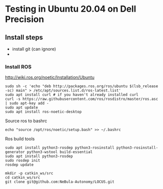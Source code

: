 # Testing in Ubuntu 20.04 on Dell Precision 


## Install steps

- install git (can ignore)
- 



### Install ROS
http://wiki.ros.org/noetic/Installation/Ubuntu
```
sudo sh -c 'echo "deb http://packages.ros.org/ros/ubuntu $(lsb_release -sc) main" > /etc/apt/sources.list.d/ros-latest.list'
sudo apt install curl # if you haven't already installed curl
curl -s https://raw.githubusercontent.com/ros/rosdistro/master/ros.asc | sudo apt-key add -
sudo apt update
sudo apt install ros-noetic-desktop
```

Source ros to bashrc
```
echo "source /opt/ros/noetic/setup.bash" >> ~/.bashrc
```

Ros build tools 
```
sudo apt install python3-rosdep python3-rosinstall python3-rosinstall-generator python3-wstool build-essential
sudo apt install python3-rosdep
sudo rosdep init
rosdep update
```


```
mkdir -p catkin_ws/src
cd catkin_ws/src
git clone git@github.com:NeBula-Autonomy/LOCUS.git
```